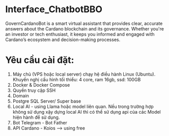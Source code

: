 # Interface_ChatbotBBO
GovernCardanoBot is a smart virtual assistant that provides clear, accurate answers about the Cardano blockchain and its governance. Whether you're an investor or tech enthusiast, it keeps you informed and engaged with Cardano’s ecosystem and decision-making processes.

# Yêu cầu cài đặt: 
1. Máy chủ (VPS hoặc local server) chạy hệ điều hành Linux (Ubuntu). Khuyến nghị cấu hình tối thiểu: 4 core,  ram 16gb, ssd: 100GB
2. Docker & Docker Compose
3. Quyền truy cập SSH
4. Domain
5. Postgre SQL Server/ Super base
6. Local AI - using Llama hoặc model liên quan. Nếu trong trường hợp không sử dụng xậy dựng local AI thì có thể sử dụng api của các Model hiện hành để sử dụng.
7. Bot Telegram - Bot Father
8. API Cardano - Koios --> using free
